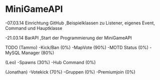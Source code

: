 MiniGameAPI
===========

-07.03.14
  Einrichtung GitHub
  ,Beispielklassen zu Listener, eigenes Event, Command und Hauptklasse
  
-21.03.14
  BarAPI
  ,Start der Programmierung der MiniGameAPI
  
  
  
  
TODO (Tammo)
-Kick/Ban (0%)
-MapVote  (90%)
-MOTD Status (0%)
-MySQL Manager (80%)

(Leo)
-Spawns (30%)
-Hub Command (0%)

(Jonathan)
-Votekick (70%)
-Gruppen (0%)
-Premiumjoin (0%)
